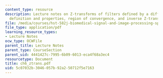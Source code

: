 ```yaml
---
content_type: resource
description: Lecture notes on Z-transforms of filters defined by a difference equation,
  definition and properties, region of convergence, and inverse Z-transforms.
file: /media/courses/hst-582j-biomedical-signal-and-image-processing-spring-2007/5c07032b3046057b92a250712f5e7163_ch6_ztrans.pdf
file_type: application/pdf
learning_resource_types:
- Lecture Notes
ocw_type: OCWFile
parent_title: Lecture Notes
parent_type: CourseSection
parent_uid: 4441427c-7995-6b09-6013-eca4f68a3ec4
resourcetype: Document
title: ch6_ztrans.pdf
uid: 5c07032b-3046-057b-92a2-50712f5e7163
---
```

